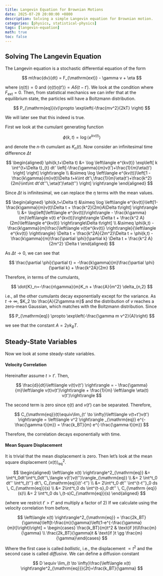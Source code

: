 ```yaml
---
title: Langevin Equation for Brownian Motions
date: 2025-07-20 20:00:00 +0800
description: Solving a simple Langevin equation for Brownian motion.
categories: [physics, statistical-physics]
tags: [langevin-equation]
math: true
toc: false
---
```

## Solving The Langevin Equation

The Langevin equation is a stochastic differential equation of the form

$$
m\frac{dv}{dt} = F_{\mathrm{ext}} - \gamma v + \eta
$$

where $\langle \eta(t) \rangle = 0$ and $\langle \eta(t) \eta(t') \rangle = A \delta(t-t')$. We look at the condition where $F_{\mathrm{ext}}=0$. Then, from statistical mechanics we can infer that at the equilibrium state, the particles will have a Boltzmann distribution.

$$
P_{\mathrm{eq}}(v)\propto \exp\left(-\frac{mv^2}{2kT} \right)
$$

We will later see that this indeed is true.

First we look at the cumulant generating function

$$
\phi(k,t) = \log\left\langle e^{kv(t)} \right\rangle
$$

and denote the $n$-th cumulant as $K_n(t)$. Now consider an infinitesimal time difference $\Delta t$

$$
\begin{aligned}
\phi(k,t+\Delta t) &= \log \left\langle e^{kv(t)} \exp\left[ k \int^{t+\Delta t}_{t} dt' \left[-\frac{\gamma}{m}v(t')+\frac{1}{m}\eta(t') \right] \right] \right\rangle \\ &\simeq \log \left\langle e^{kv(t)}\left[1 - \frac{k\gamma}{m}v(t)\Delta t+k\int dt'\,\frac{1}{m}\eta(t')+\frac{k^2}{2m}\int\int dt'dt''\,\eta(t')\eta(t'') \right] \right\rangle
\end{aligned}
$$

Since $\Delta t$ is infinitesimal, we can replace the $\eta$ terms with the mean values.

$$
\begin{aligned}
\phi(k,t+\Delta t) &\simeq \log \left\langle e^{kv(t)}\left[1-\frac{k\gamma}{m}v(t)\Delta t + \frac{k^2}{2m}A\Delta t\right] \right\rangle \\ 
&= \log\left[\left\langle e^{kv(t)}\right\rangle - \frac{k\gamma}{m}\left\langle v(t) e^{kv(t)}\right\rangle \Delta t + \frac{k^2 A}{2m}\left\langle e^{kv(t)} \right\rangle\Delta t\right] \\ 
&\simeq \phi(k,t) - \frac{k\gamma}{m}\frac{\left\langle v(t)e^{kv(t)} \right\rangle}{\left\langle e^{kv(t)} \right\rangle} \Delta t + \frac{k^2A}{2m^2}\Delta t = \phi(k,t) - \frac{k\gamma}{m}\frac{\partial \phi}{\partial k} \Delta t + \frac{k^2 A}{2m^2} \Delta t
\end{aligned}
$$

As $\Delta t \to 0$, we can see that

$$
\frac{\partial \phi}{\partial t} = -\frac{k\gamma}{m}\frac{\partial \phi}{\partial k} + \frac{k^2A}{2m}
$$

Therefore, in terms of the cumulants,

$$
\dot{K}_n=-\frac{n\gamma}{m}K_n + \frac{A}{m^2} \delta_{n,2}
$$

i.e., all the other cumulants decay exponentially except for the variance. As $t \to \infty$, $K_2 \to \frac{A}{2\gamma m}$ and the distribution of $v$ reaches a zero-mean Gaussian, which matches with the Boltzmann distribution. Since

$$
P_{\mathrm{eq}} \propto \exp\left(-\frac{\gamma m v^2}{A}\right)
$$

we see that the constant $A = 2\gamma k_B T$.

## Steady-State Variables

Now we look at some steady-state variables.

#### Velocity Correlation

Hereinafter assume $t > t'$. Then,

$$
\frac{d}{dt}\left\langle v(t)v(t') \right\rangle = - \frac{\gamma}{m}\left\langle v(t)v(t')\right\rangle + \frac{1}{m} \left\langle \eta(t) v(t')\right\rangle
$$

The second term is zero since $\eta(t)$ and $v(t')$ can be separated. Therefore,

$$
C_{\mathrm{eq}}(t)\equiv\lim_{t' \to \infty}\left\langle v(t+t')v(t') \right\rangle = \left\langle v^2 \right\rangle _{\mathrm{eq}} e^{-\frac{\gamma t}{m}} = \frac{k_BT}{m} e^{-\frac{\gamma t}{m}}
$$

Therefore, the correlation decays exponentially with time.

#### Mean Square Displacement

It is trivial that the mean displacement is zero. Then let’s look at the mean square displacement $\left\langle x(t) \right\rangle^2_{\mathrm{eq}}$.

$$
\begin{aligned}
\left\langle x(t) \right\rangle^2_{\mathrm{eq}} &= \int^t_0dt'\int^t_0dt''\,\langle v(t')v(t'')\rangle_{\mathrm{eq}} \\
&= 2 \int^t_0 dt'' \int^t_{t''} dt'\, C_{\mathrm{eq}}(t'-t'') \\ 
&= 2\int^t_0 dt'' \int^{t-t''}_0 ds \, C_{\mathrm{eq}}(s) \\
&= 2\int^t_0 ds \int^{t-s}_0 dt'' \, C_{\mathrm {eq}}(s)\\ 
&= 2 \int^t_0 ds \,(t-s)C_{\mathrm{eq}}(s)
\end{aligned}
$$

(where we restrict $t' > t''$ and multiply a factor of 2) If we calculate using the velocity correlation from before,

$$
\left\langle x(t) \right\rangle^2_{\mathrm{eq}} = \frac{2k_BT}{\gamma}\left[t-\frac{m}{\gamma}\left(1-e^{-\frac{\gamma}{m}t}\right)\right] = \begin{cases} \frac{k_BT}{m}t^2 & \text{if }t\ll\frac{m}{\gamma} \\ \frac{2k_BT}{\gamma}t & \text{if }t \gg \frac{m}{\gamma}\end{cases}
$$

Where the first case is called *ballistic*, i.e., the displacement $\propto t^2$ and the second case is called *diffusive*. We can define a diffusion constant

$$
D \equiv \lim_{t \to \infty}\frac{\left\langle x(t) \right\rangle^2_{\mathrm{eq}}}{2t}=\frac{k_BT}{\gamma}
$$